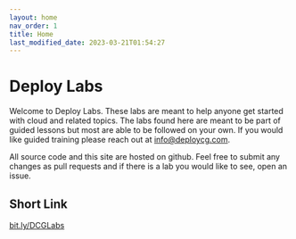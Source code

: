 ```yaml
---
layout: home
nav_order: 1
title: Home
last_modified_date: 2023-03-21T01:54:27
---
```


# Deploy Labs

Welcome to Deploy Labs. These labs are meant to help anyone get started with
cloud and related topics. The labs found here are meant to be part of guided
lessons but most are able to be followed on your own. If you would like guided
training please reach out at [info@deploycg.com](mailto:info@deploycg.com).

All source code and this site are hosted on github. Feel free to submit any
changes as pull requests and if there is a lab you would like to see, open an
issue.

## Short Link

[bit.ly/DCGLabs](https://bit.ly/DCGLabs)
